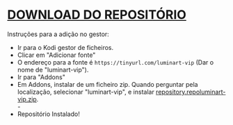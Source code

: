 # <a href="repository.repoluminart-vip.zip">DOWNLOAD DO REPOSITÓRIO</a>

Instruções para a adição no gestor:


<p align="left">
  <ul>
    <li>Ir para o Kodi gestor de ficheiros.</li>
    <li>Clicar em "Adicionar fonte"</li>
    <li>O endereço para a fonte é <code>https://tinyurl.com/luminart-vip</code> (Dar o nome de "luminart-vip").</li>
    <li>Ir para "Addons"</li>
    <li>Em Addons, instalar de um ficheiro zip. Quando perguntar pela localização, selecionar "luminart-vip", e instalar <a href="repository.repoluminart-vip.zip">repository.repoluminart-vip.zip</a>.</li>
    -
    <li>Repositório Instalado!</li>
    
</ul>

                                      
                                       

</p>

